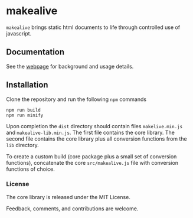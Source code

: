 # makealive

`makealive` brings static html documents to life through controlled use of javascript.

## Documentation

See the [webpage](https://github.io/tkonopka/makealive) for background and usage details.


## Installation

Clone the repository and run the following `npm` commands

```
npm run build
npm run minify
```

Upon completion the `dist` directory should contain files `makelive.min.js` and 
`makealive-lib.min.js`. The first file contains the core library. The second file 
contains the core library plus all conversion functions from the `lib` directory. 

To create a custom build (core package plus a small set of conversion functions),
concatenate the core `src/makealive.js` file with conversion functions of choice.



### License

The core library is released under the MIT License.

Feedback, comments, and contributions are welcome.
